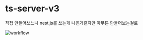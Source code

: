 # ts-server-v3
직접 만들어쓰느니 nest.js를 쓰는게 나은거같지만 아무튼 만들어보는걸로

![workflow](https://github.com/jinhyeokfang/ts-server-v3/actions/workflows/node.js.yml/badge.svg)
